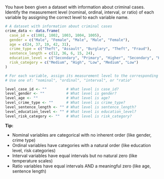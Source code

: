 You have been given a dataset with information about criminal cases. Identify the measurement level (nominal, ordinal, interval, or ratio) of each variable by assigning the correct level to each variable name.

```R
# A dataset with information about criminal cases
crime_data <- data.frame(
  case_id = c(1001, 1002, 1003, 1004, 1005),
  gender = c("Male", "Female", "Male", "Male", "Female"),
  age = c(24, 37, 19, 42, 31),
  crime_type = c("Theft", "Assault", "Burglary", "Theft", "Fraud"),
  sentence_length = c(12, 36, 6, 15, 24),
  education_level = c("Secondary", "Primary", "Higher", "Secondary", "Higher"),
  risk_category = c("Medium", "High", "Low", "Medium", "Low")
)

# For each variable, assign its measurement level to the corresponding variable below
# Use one of: "nominal", "ordinal", "interval", or "ratio"

level_case_id <- ""         # What level is case_id?
level_gender <- ""          # What level is gender?
level_age <- ""             # What level is age?
level_crime_type <- ""      # What level is crime_type?
level_sentence_length <- "" # What level is sentence_length?
level_education_level <- "" # What level is education_level?
level_risk_category <- ""   # What level is risk_category?
```

**Tip:**
- Nominal variables are categorical with no inherent order (like gender, crime type)
- Ordinal variables have categories with a natural order (like education level, risk categories)
- Interval variables have equal intervals but no natural zero (like temperature scales)
- Ratio variables have equal intervals AND a meaningful zero (like age, sentence length)